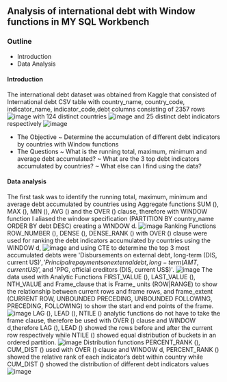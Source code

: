 ## Analysis of international debt with Window functions in MY SQL Workbench
### Outline
* Introduction
* Data Analysis

#### Introduction
The international  debt dataset was obtained from Kaggle that consisted of  International debt CSV table with  country_name, country_code, indicator_name, indicator_code,debt columns consisting of 2357 rows 
![image](https://user-images.githubusercontent.com/92436079/198059078-62d24116-9d41-4a36-9ba7-e6a6a81ef540.png)
with 124  distinct countries
![image](https://user-images.githubusercontent.com/92436079/198059529-719cf980-67b2-43d4-8c81-3a835a1d65b7.png)
and 25 distinct debt indicators respectively
![image](https://user-images.githubusercontent.com/92436079/198059790-840517dc-23b4-4d6a-a11e-0f8468d5a3bd.png)
* The Objective
~ Determine the accumulation of different debt indicators by countries with Window functions
* The Questions 
~ What is the running total, maximum, minimum and average debt accumulated? 
~ What are the 3 top  debt indicators accumulated by countries? 
~ What else can I find using the data?
#### Data analysis
The first task was to identify the running total, maximum, minimum and average debt accumulated by countries using Aggregate functions SUM (), MAX (), MIN (), AVG () and the OVER () clause, therefore with WINDOW function I aliased the window specification (PARTITION BY country_name ORDER BY debt DESC) creating a WINDOW d.
![image](https://user-images.githubusercontent.com/92436079/198060432-76c6941b-e55a-4107-8341-d753aeae3864.png)
Ranking Functions ROW_NUMBER (), DENSE (), DENSE_RANK () with OVER () clause were used for ranking the debt indicators accumulated by countries using the WINDOW d,
![image](https://user-images.githubusercontent.com/92436079/198060817-43bc1d4d-3648-41e7-b7a1-5db7e1d9bf2a.png)
and using CTE   to determine the top 3 most accumulated debts were 'Disbursements on external debt, long-term (DIS, current US$)','Principal repayments on external debt, long-term (AMT, current US$)’, and 'PPG, official creditors (DIS, current US$)'.
![image](https://user-images.githubusercontent.com/92436079/198061104-3e8fe868-044d-4c31-80da-6226d1cbbf79.png)
 The data used with Analytic Functions FIRST_VALUE (), LAST_VALUE (), NTH_VALUE and Frame_clause that is Frame_ units (ROW|RANGE) to show the relationship between current rows and frame rows, and frame_extent (CURRENT ROW, UNBOUNDED PRECEDING, UNBOUNDED FOLLOWING, PRECEDING, FOLLOWING) to show the start and end points of the frame.
![image](https://user-images.githubusercontent.com/92436079/198065715-c69f12de-8060-48c7-8981-3ce11199e536.png) 
LAG (), LEAD (), NTILE () analytic functions do not have to take the frame clause, therefore be used with OVER () clause and WINDOW d,therefore
 LAG (), LEAD () showed the rows before and after the current row respectively while NTILE () showed equal distribution of buckets in an ordered partition.
 ![image](https://user-images.githubusercontent.com/92436079/198062615-9136e380-f9e6-4655-99c4-6a033aad74d9.png)
Distribution functions PERCENT_RANK (), CUM_DIST () used with OVER () clause and WINDOW d, PERCENT_RANK () showed the relative rank of each indicator’s debt within country while CUM_DIST () showed the distribution of different debt indicators values
![image](https://user-images.githubusercontent.com/92436079/198062787-4b705bf0-4555-40b5-81e7-5ffeaaf090a2.png)
